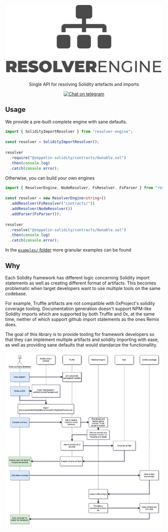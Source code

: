 <p align="center">
  <img src="doc/Logo@2x.png?raw=true">
  <p align="center">Single API for resolving Solidity artefacts and imports</p>
  
  <p align="center"><a href="https://t.me/resolverengine"><img alt="Chat on telegram" src="https://img.shields.io/badge/chat-on%20telegram-blue.svg" /></a></p>
</p>

## Usage

We provide a pre-built complete engine with sane defaults.

```typescript
import { SolidityImportResolver } from "resolver-engine";

const resolver = SolidityImportResolver();

resolver
  .require("@zeppelin-solidity/contracts/Ownable.sol")
  .then(console.log)
  .catch(console.error);
```

Otherwise, you can build your own engines

```typescript
import { ResolverEngine, NodeResolver, FsResolver, FsParser } from "resolver-engine";

const resolver = new ResolverEngine<string>()
  .addResolver(FsResolver("contracts/"))
  .addResolver(NodeResolver())
  .addParser(FsParser());

resolver
  .resolve("@zeppelin-solidity/contracts/Ownable.sol")
  .then(console.log)
  .catch(console.error);
```

In the [`examples/` folder](examples/) more granular examples can be found

## Why

Each Solidity framework has different logic concerning Solidity import statements as well as creating different format of artifacts. This becomes problematic when target developers want to use multiple tools on the same codebase.

For example, Truffle artifacts are not compatible with 0xProject's solidity coverage tooling. Documentation generation doesn't support NPM-like Solidity imports which are supported by both Truffle and 0x, at the same time, neither of which support github import statements as the ones Remix does.

The goal of this library is to provide tooling for framework developers so that they can implement multiple artifacts and solidity importing with ease, as well as providing sane defaults that would standarize the functionallity.

<p align="center">
  <img src="doc/SequenceRender.png?raw=true">
</p>
